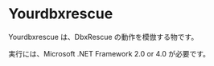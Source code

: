 # Yourdbxrescue

Yourdbxrescue は、DbxRescue の動作を模倣する物です。

実行には、Microsoft .NET Framework 2.0 or 4.0 が必要です。
